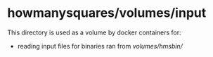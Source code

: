 # howmanysquares/volumes/input
This directory is used as a volume by docker containers for:
 - reading input files for binaries ran from *volumes/hmsbin/*
